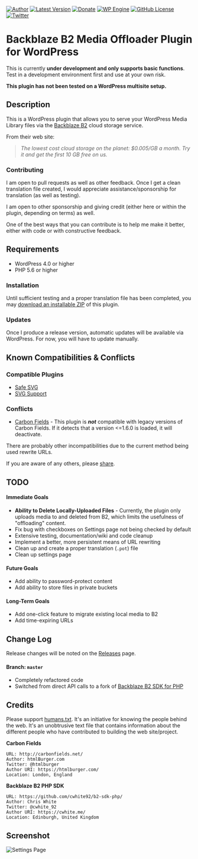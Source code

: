 [![Author](https://img.shields.io/badge/author-Daniel%20M.%20Hendricks-blue.svg?colorB=9900cc )](https://www.danhendricks.com)
[![Latest Version](https://img.shields.io/github/release/dmhendricks/backblaze-media-offloader.svg)](https://github.com/dmhendricks/backblaze-media-offloader/releases)
[![Donate](https://img.shields.io/badge/Donate-PayPal-green.svg)](https://paypal.me/danielhendricks)
[![WP Engine](https://img.shields.io/badge/WP%20Engine-Compatible-orange.svg)](http://bit.ly/WPEnginePlans)
[![GitHub License](https://img.shields.io/badge/license-GPLv2-yellow.svg)](https://raw.githubusercontent.com/dmhendricks/backblaze-media-offloader/master/LICENSE)
[![Twitter](https://img.shields.io/twitter/url/https/github.com/dmhendricks/backblaze-media-offloader.svg?style=social)](https://twitter.com/danielhendricks)

# Backblaze B2 Media Offloader Plugin for WordPress

This is currently **under development and only supports basic functions**. Test in a development environment first and use at your own risk.

**This plugin has not been tested on a WordPress multisite setup.**

## Description

This is a WordPress plugin that allows you to serve your WordPress Media Library files via the [Backblaze B2](https://www.backblaze.com/b2/cloud-storage.html#af9kre) cloud storage service.

From their web site:

> *The lowest cost cloud storage on the planet: $0.005/GB a month. Try it and get the first 10 GB free on us.*

### Contributing

I am open to pull requests as well as other feedback. Once I get a clean translation file created, I would appreciate assistance/sponsorship for translation (as well as testing).

I am open to other sponsorship and giving credit (either here or within the plugin, depending on terms) as well.

One of the best ways that you can contribute is to help me make it better, either with code or with constructive feedback.

## Requirements

* WordPress 4.0 or higher
* PHP 5.6 or higher

### Installation

Until sufficient testing and a proper translation file has been completed, you may [download an installable ZIP](https://f001.backblazeb2.com/file/hendricks/projects/github/dmhendricks/backblaze-media-offloader/releases/backblaze-media-offloader.zip) of this plugin.

### Updates

Once I produce a release version, automatic updates will be available via WordPress. For now, you will have to update manually.

## Known Compatibilities & Conflicts

### Compatible Plugins

* [Safe SVG](https://wordpress.org/plugins/safe-svg/)
* [SVG Support](https://wordpress.org/plugins/svg-support/)

### Conflicts

* [Carbon Fields](https://wordpress.org/plugins/carbon-fields/) - This plugin is **_not_** compatible with legacy versions of Carbon Fields. If it detects that a version <=1.6.0 is loaded, it will deactivate.

There are probably other incompatibilities due to the current method being used rewrite URLs.

If you are aware of any others, please [share](https://github.com/dmhendricks/backblaze-media-offloader/issues).

## TODO

#### Immediate Goals

* **Ability to Delete Locally-Uploaded Files** - Currently, the plugin only uploads media to and deleted from B2, which limits the usefulness of "offloading" content.
* Fix bug with checkboxes on Settings page not being checked by default
* Extensive testing, documentation/wiki and code cleanup
* Implement a better, more persistent means of URL rewriting
* Clean up and create a proper translation (`.pot`) file
* Clean up settings page

#### Future Goals

* Add ability to password-protect content
* Add ability to store files in private buckets

#### Long-Term Goals

* Add one-click feature to migrate existing local media to B2
* Add time-expiring URLs

## Change Log

Release changes will be noted on the [Releases](https://github.com/dmhendricks/backblaze-media-offloader/releases) page.

#### Branch: `master`

* Completely refactored code
* Switched from direct API calls to a fork of [Backblaze B2 SDK for PHP](https://github.com/cwhite92/b2-sdk-php/)

## Credits

Please support [humans.txt](http://humanstxt.org/). It's an initiative for knowing the people behind the web. It's an unobtrusive text file that contains information about the different people who have contributed to building the web site/project.

**Carbon Fields**

	URL: http://carbonfields.net/
	Author: htmlBurger.com
	Twitter: @htmlburger
	Author URI: https://htmlburger.com/
	Location: London, England

**Backblaze B2 PHP SDK**

	URL: https://github.com/cwhite92/b2-sdk-php/
	Author: Chris White
	Twitter: @cwhite_92
	Author URI: https://cwhite.me/
	Location: Edinburgh, United Kingdom

## Screenshot

![Settings Page](https://raw.githubusercontent.com/dmhendricks/backblaze-media-offloader/master/assets/screenshot-1.png "Settings Page")

